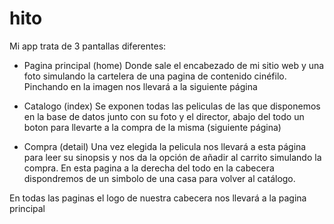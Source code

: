 # hito
Mi app trata de 3 pantallas diferentes: 
 - Pagina principal (home)
   Donde sale el encabezado de mi sitio web y una foto simulando la cartelera de una pagina de contenido cinéfilo. Pinchando en la imagen    nos llevará a la siguiente página

 - Catalogo (index)
   Se exponen todas las peliculas de las que disponemos en la base de datos junto con su foto y el director, abajo del todo un boton para    llevarte a la compra de la misma (siguiente página)
   
 - Compra (detail)
    Una vez elegida la pelicula nos llevará a esta página para leer su sinopsis y nos da la opción de añadir al carrito simulando la           compra. En esta pagina a la derecha del todo en la cabecera dispondremos de un simbolo de una casa para volver al catálogo.
    
En todas las paginas el logo de nuestra cabecera nos llevará a la pagina principal
